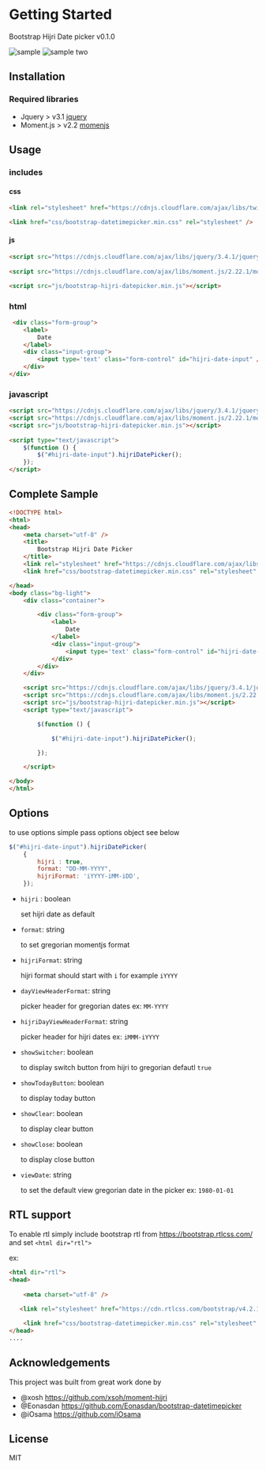 # Getting Started
Bootstrap Hijri Date picker v0.1.0

![sample](http://files.balbarak.com/file/598299)
![sample two](http://files.balbarak.com/file/58464)

## Installation

### Required libraries
* Jquery >  v3.1 [jquery](https://jquery.com/)
* Moment.js > v2.2 [momenjs](https://momentjs.com/)

## Usage

### includes

#### css
```html
<link rel="stylesheet" href="https://cdnjs.cloudflare.com/ajax/libs/twitter-bootstrap/4.3.1/css/bootstrap.min.css" />

<link href="css/bootstrap-datetimepicker.min.css" rel="stylesheet" />
```

#### js
```html
<script src="https://cdnjs.cloudflare.com/ajax/libs/jquery/3.4.1/jquery.min.js"></script>
    
<script src="https://cdnjs.cloudflare.com/ajax/libs/moment.js/2.22.1/moment.min.js"></script>

<script src="js/bootstrap-hijri-datepicker.min.js"></script>
```


### html

```html
 <div class="form-group">
    <label>
        Date
    </label>
    <div class="input-group">
        <input type='text' class="form-control" id="hijri-date-input" />
    </div>
</div>
```

### javascript
```html
<script src="https://cdnjs.cloudflare.com/ajax/libs/jquery/3.4.1/jquery.min.js"></script>
<script src="https://cdnjs.cloudflare.com/ajax/libs/moment.js/2.22.1/moment.min.js"></script>
<script src="js/bootstrap-hijri-datepicker.min.js"></script>
    
<script type="text/javascript">
    $(function () {
        $("#hijri-date-input").hijriDatePicker();
    });
</script>
```

## Complete Sample
```html
<!DOCTYPE html>
<html>
<head>
    <meta charset="utf-8" />
    <title>
        Bootstrap Hijri Date Picker
    </title>
    <link rel="stylesheet" href="https://cdnjs.cloudflare.com/ajax/libs/twitter-bootstrap/4.3.1/css/bootstrap.min.css" />
    <link href="css/bootstrap-datetimepicker.min.css" rel="stylesheet" />

</head>
<body class="bg-light">
    <div class="container">

        <div class="form-group">
            <label>
                Date
            </label>
            <div class="input-group">
                <input type='text' class="form-control" id="hijri-date-input" />
            </div>
        </div>
    </div>

    <script src="https://cdnjs.cloudflare.com/ajax/libs/jquery/3.4.1/jquery.min.js"></script>
    <script src="https://cdnjs.cloudflare.com/ajax/libs/moment.js/2.22.1/moment.min.js"></script>
    <script src="js/bootstrap-hijri-datepicker.min.js"></script>
    <script type="text/javascript">

        $(function () {

            $("#hijri-date-input").hijriDatePicker();

        });

    </script>

</body>
</html>
```

## Options

to use options simple pass options object see below

```js
$("#hijri-date-input").hijriDatePicker(
    {
        hijri : true,
        format: "DD-MM-YYYY",
        hijriFormat: 'iYYYY-iMM-iDD',
    });
```
* `hijri` : boolean

    set hijri date as default

* `format`: string

    to set gregorian momentjs format
* `hijriFormat`:  string

    hijri format should start with `i` for example `iYYYY`

* `dayViewHeaderFormat`:  string

    picker header for gregorian dates  ex: `MM-YYYY`

* `hijriDayViewHeaderFormat`: string

    picker header for hijri dates ex: `iMMM-iYYYY`


* `showSwitcher`:  boolean
    
    to display switch button from hijri to gregorian defautl `true` 

* `showTodayButton`: boolean

    to display today button

* `showClear`: boolean

    to display clear button

* `showClose`: boolean

    to display close button

* `viewDate`: string

    to set the default view gregorian date in the picker ex: `1980-01-01`

## RTL support

To enable rtl simply include bootstrap rtl from https://bootstrap.rtlcss.com/ and set `<html dir="rtl">`

ex:
``` html
<html dir="rtl">
<head>
   
    <meta charset="utf-8" />
   
   <link rel="stylesheet" href="https://cdn.rtlcss.com/bootstrap/v4.2.1/css/bootstrap.min.css">

    <link href="css/bootstrap-datetimepicker.min.css" rel="stylesheet" />
</head>
....
```

## Acknowledgements

This project was built from great work done by

* @xosh https://github.com/xsoh/moment-hijri
* @Eonasdan https://github.com/Eonasdan/bootstrap-datetimepicker
* @iOsama https://github.com/iOsama
## License
MIT
